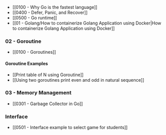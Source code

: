 - [[0100 - Why Go is the fastest language]]
- [[0400 - Defer, Panic, and Recover]]
- [[0500 - Go runtime]]
- [[01 - Golang/How to containerize Golang Application using Docker|How to containerize Golang Application using Docker]]
### 02 - Goroutine
- [[0100 - Goroutines]]
#### Goroutine Examples
- [[Print table of N using Goroutine]]
- [[Using two goroutines print even and odd in natural sequence]]

### 03 - Memory Management
- [[0301 - Garbage Collector in Go]]
### Interface
- [[0501 - Interface example to select game for students]]